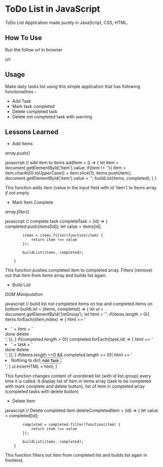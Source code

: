 # ToDo List in JavaScript

ToDo List Application made purely in JavaScript, CSS, HTML.

## How To Use

Run the follow url in browser

url



## Usage

Make daily tasks list using this simple application that has following functionalities - 
- Add Task 
- Mark task completed
- Delete completed task
- Delete not completed task with warning

## Lessons Learned

- Add Items

*array.push()*

javascript
// add item to items
        addItem = () => {
            let item = document.getElementById('item').value;
            if(item != ''){
                item = item.charAt(0).toUpperCase() + item.slice(1);
                items.push(item);
                document.getElementById('item').value = '';
                buildList(items, completed);
            }
        }


This function adds item (value in the input field with id 'item') to Items array *if not empty*

- Mark Item Complete

*array.filter()*

javascript
// complete task
        completeTask = (id) => {
            completed.push(items[id]);
            let value = items[id];

            items = items.filter(function(item) {
                return item !== value
            });

            buildList(items, completed);

        }


This function pushes completed item to completed array. Filters (remove) out that item from items array and builds list again.

- Build List 

*DOM Manipulation*

javascript
// build list not completed items on top and completed items on bottom
        buildList = (items, completed) => {
            let ul = document.getElementById('listGroup');
            let html = '';
            if(items.length > 0){
                items.forEach((item,index) => {
                    html += '<li class="list-group-item d-flex justify-content-between align-items-center"><span id="task'+ index +'">' + item + '</span><div><span class="material-icons completeButton" id="completeButton" onclick="completeTask('+ index +')">done</span> <span class="material-icons deleteButton" id="deleteItem" onclick="deleteItem('+ index +')">delete</span></div></li>';
                });
            }
            if(completed.length > 0){
                completed.forEach((task,id) => {
                    html += '<li class="list-group-item d-flex justify-content-between align-items-center"><span id="taskCompleted">' + task + '</span><div><span class="material-icons completedButton">done</span> <span class="material-icons deleteButton" id="deleteItem" onclick="deleteCompletedItem('+ id +')">delete</span></div></li>';
                });
            }
            if(items.length <=0 && completed.length <= 0){
                html += '<li class="list-group-item d-flex justify-content-between align-items-center"><span>Nothing to do!</span><button type="button" onclick="addFocus()" class="btn btn-outline-primary btn-sm hoverable pt-1" aria-label="Add Item">Add Task</button></li>';
            }
            ul.innerHTML = html;
        }
 

This function changes content of unordered list (with id list-group) every time it is called. It display list of item in items array (task to be completed with mark complete and delete button), list of item in completed array (completed tasks with delete button)


- Delete Item

javascript
// Delete completed item
        deleteCompletedItem = (id) => {
            let value = completed[id];

            completed = completed.filter(function(item) {
                return item !== value
            });

            buildList(items, completed);
        }


This function filters out item from completed list and builds list again in frontend.
